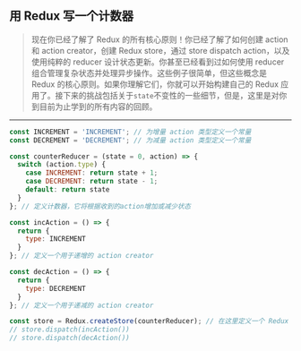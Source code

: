 ## 用 Redux 写一个计数器

> 现在你已经了解了 Redux 的所有核心原则！你已经了解了如何创建 action 和 action creator，创建 Redux store，通过 store dispatch action，以及使用纯粹的 reducer 设计状态更新。你甚至已经看到过如何使用 reducer 组合管理复杂状态并处理异步操作。这些例子很简单，但这些概念是 Redux 的核心原则。如果你理解它们，你就可以开始构建自己的 Redux 应用了。接下来的挑战包括关于`state`不变性的一些细节，但是，这里是对你到目前为止学到的所有内容的回顾。

---

```js
const INCREMENT = 'INCREMENT'; // 为增量 action 类型定义一个常量
const DECREMENT = 'DECREMENT'; // 为减量 action 类型定义一个常量

const counterReducer = (state = 0, action) => {
  switch (action.type) {
    case INCREMENT: return state + 1;
    case DECREMENT: return state - 1;
    default: return state
  }
}; // 定义计数器，它将根据收到的action增加或减少状态

const incAction = () => {
  return {
    type: INCREMENT
  }
}; // 定义一个用于递增的 action creator

const decAction = () => {
  return {
    type: DECREMENT
  }
}; // 定义一个用于递减的 action creator

const store = Redux.createStore(counterReducer); // 在这里定义一个 Redux store，传递你的 reducer
// store.dispatch(incAction())
// store.dispatch(decAction())
```

